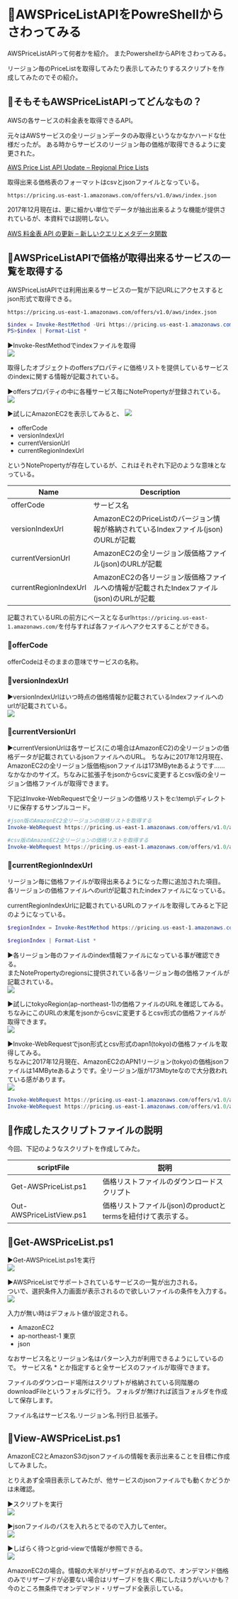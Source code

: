 # 🔰AWSPriceListAPIをPowreShellからさわってみる

AWSPriceListAPIって何者かを紹介。
またPowershellからAPIをさわってみる。

リージョン毎のPriceListを取得してみたり表示してみたりするスクリプトを作成してみたのでその紹介。

## 🔰そもそもAWSPriceListAPIってどんなもの？

AWSの各サービスの料金表を取得できるAPI。

元々はAWSサービスの全リージョンデータのみ取得というなかなかハードな仕様だったが。
ある時からサービスのリージョン毎の価格が取得できるように変更された。

[AWS Price List API Update – Regional Price Lists](https://aws.amazon.com/jp/blogs/aws/aws-price-list-api-update-regional-price-lists/)

取得出来る価格表のフォーマットはcsvとjsonファイルとなっている。

`https://pricing.us-east-1.amazonaws.com/offers/v1.0/aws/index.json`

2017年12月現在は、更に細かい単位でデータが抽出出来るような機能が提供されているが、本資料では説明しない。

[AWS 料金表 API の更新 – 新しいクエリとメタデータ関数](https://aws.amazon.com/jp/blogs/news/aws-price-list-api-update-new-query-and-metadata-functions/?sc_channel=sm&sc_campaign=AWS_Blog&sc_publisher=FACEBOOK&sc_country=Japan&sc_geo=JAPAN&sc_outcome=awareness&trk=_FACEBOOK&sc_content=AWS)

## 🔰AWSPriceListAPIで価格が取得出来るサービスの一覧を取得する

AWSPriceListAPIでは利用出来るサービスの一覧が下記URLにアクセスするとjson形式で取得できる。

`https://pricing.us-east-1.amazonaws.com/offers/v1.0/aws/index.json`

```Powershell
$index = Invoke-RestMethod -Uri https://pricing.us-east-1.amazonaws.com/offers/v1.0/aws/index.json -Method Get
PS>$index | Format-List *
```

▶Invoke-RestMethodでindexファイルを取得  
![](image/get.priceListIndex.png)

取得したオブジェクトのoffersプロパティに価格リストを提供しているサービスのindexに関する情報が記載されている。

▶offersプロパティの中に各種サービス毎にNotePropertyが登録されている。
![](image/get.priceListIndexOffers.step001.png)

▶試しにAmazonEC2を表示してみると、
![](image/get.priceListIndexOffers.step002.png)

- offerCode
- versionIndexUrl
- currentVersionUrl
- currentRegionIndexUrl

というNotePropertyが存在しているが、これはそれぞれ下記のような意味となっている。

Name                  | Description
--------------------- | ---------------------------------------------------------------------------------------
offerCode             | サービス名
versionIndexUrl       | AmazonEC2のPriceListのバージョン情報が格納されているIndexファイル(json)のURLが記載
currentVersionUrl     | AmazonEC2の全リージョン版価格ファイル(json)のURLが記載
currentRegionIndexUrl | AmazonEC2の各リージョン版価格ファイルへの情報が記載されたIndexファイル(json)のURLが記載

記載されているURLの前方にベースとなるurl`https://pricing.us-east-1.amazonaws.com/`を付与すれば各ファイルへアクセスすることができる。

### 🔰offerCode

offerCodeはそのままの意味でサービスの名称。

### 🔰versionIndexUrl

▶versionIndexUrlはいつ時点の価格情報か記載されているIndexファイルへのurlが記載されている。  
![](image/versionIndexUrl.png)

### 🔰currentVersionUrl

▶currentVersionUrlは各サービス(この場合はAmazonEC2)の全リージョンの価格データが記載されているjsonファイルへのURL。
ちなみに2017年12月現在、AmazonEC2の全リージョン版価格jsonファイルは173MByteあるようです……なかなかのサイズ。ちなみに拡張子をjsonからcsvに変更するとcsv版の全リージョン価格ファイルが取得できます。

下記はInvoke-WebRequestで全リージョンの価格リストをc:\temp\ディレクトリに保存するサンプルコード。  

```Powershell
#json版のAmazonEC2全リージョンの価格リストを取得する
Invoke-WebRequest https://pricing.us-east-1.amazonaws.com/offers/v1.0/aws/AmazonEC2/current/index.json -OutFile c:\temp\ec2.json

#csv版のAmazonEC2全リージョンの価格リストを取得する
Invoke-WebRequest https://pricing.us-east-1.amazonaws.com/offers/v1.0/aws/AmazonEC2/current/index.csv -OutFile c:\temp\ec2.csv
```

### 🔰currentRegionIndexUrl

リージョン毎に価格ファイルが取得出来るようになった際に追加された項目。
各リージョンの価格ファイルへのurlが記載されたindexファイルになっている。

currentRegionIndexUrlに記載されているURLのファイルを取得してみると下記のようになっている。

```Powershell
$regionIndex = Invoke-RestMethod https://pricing.us-east-1.amazonaws.com/offers/v1.0/aws/AmazonEC2/current/region_index.json -Method Get

$regionIndex | Format-List *

```

▶各リージョン毎のファイルのindex情報ファイルになっている事が確認できる。  
またNotePropertyのregionsに提供されている各リージョン毎の価格ファイルが記載されている。  
![](image/regionIndex.step001.png)

▶試しにtokyoRegion(ap-northeast-1)の価格ファイルのURLを確認してみる。  
ちなみにこのURLの末尾をjsonからcsvに変更するとcsv形式の価格ファイルが取得できます。  
![](image/regionIndexStep002.png)

▶Invoke-WebRequestでjson形式とcsv形式のapn1(tokyo)の価格ファイルを取得してみる。  
ちなみに2017年12月現在、AmazonEC2のAPN1リージョン(tokyo)の価格jsonファイルは14MByteあるようです。全リージョン版が173Mbyteなので大分救われている感があります。  
![](image/regionIndexStep003.png)

```Powershell
Invoke-WebRequest https://pricing.us-east-1.amazonaws.com/offers/v1.0/aws/AmazonEC2/20171128215034/ap-northeast-1/index.json -OutFile c:\temp\apn1-ec2.json
Invoke-WebRequest https://pricing.us-east-1.amazonaws.com/offers/v1.0/aws/AmazonEC2/20171128215034/ap-northeast-1/index.csv -OutFile c:\temp\apn1-ec2.csv
```

## 🔰作成したスクリプトファイルの説明

今回、下記のようなスクリプトを作成してみた。

scriptFile               | 説明
------------------------ | ----------------------
Get-AWSPriceList.ps1     | 価格リストファイルのダウンロードスクリプト
Out-AWSPriceListView.ps1 | 価格リストファイル(json)のproductとtermsを紐付けて表示する。

## 🔰Get-AWSPriceList.ps1

▶Get-AWSPriceList.ps1を実行  
![](image/step001.png)

▶AWSPriceListでサポートされているサービスの一覧が出力される。  
ついで、選択条件入力画面が表示されるので欲しいファイルの条件を入力する。  
![](image/step002.png)

入力が無い時はデフォルト値が設定される。

- AmazonEC2
- ap-northeast-1 東京
- json

なおサービス名とリージョン名はパターン入力が利用できるようにしているので。
サービス名 *
とか指定すると全サービスのファイルが取得できます。

ファイルのダウンロード場所はスクリプトが格納されている同階層のdownloadFileというフォルダに行う。
フォルダが無ければ該当フォルダを作成して保存します。

ファイル名はサービス名.リージョン名.刊行日.拡張子。

## 🔰View-AWSPriceList.ps1

AmazonEC2とAmazonS3のjsonファイルの情報を表示出来ることを目標に作成してみました。

とりえあず全項目表示してみたが、他サービスのjsonファイルでも動くかどうかは未確認。

▶スクリプトを実行  
![](image/step003.png)

▶jsonファイルのパスを入れろとでるので入力してenter。  
![](image/step004.png)

▶しばらく待つとgrid-viewで情報が参照できる。  
![](image/step005.png)

AmazonEC2の場合。情報の大半がリザーブドが占めるので、オンデマンド価格のみでリザーブドが必要ない場合はリザーブドを抜く用にしたほうがいいかも？　今のところ無条件でオンデマンド・リザーブド全表示している。
